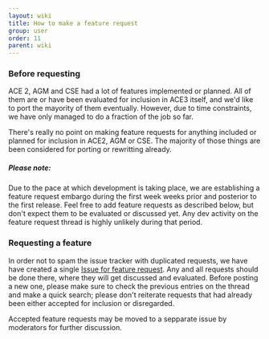 ```yaml
---
layout: wiki
title: How to make a feature request
group: user
order: 11
parent: wiki
---
```


### Before requesting

ACE 2, AGM and CSE had a lot of features implemented or planned. All of them are or have been evaluated for inclusion in ACE3 itself, and we'd like to port the mayority of them eventually. However, due to time constraints, we have only managed to do a fraction of the job so far.

There's really no point on making feature requests for anything included or planned for inclusion in ACE2, AGM or CSE. The majority of those things are been considered for porting or rewritting already.

<div class="panel callout">
    <h5>Please note:</h5>
    <p>Due to the pace at which development is taking place, we are establishing a feature request embargo during the first week weeks prior and posterior to the first release. Feel free to add feature requests as described below, but don't expect them to be evaluated or discussed yet. Any dev activity on the feature request thread is highly unlikely during that period.</p>
</div>

### Requesting a feature

In order not to spam the issue tracker with duplicated requests, we have have created a single <a href="{{ site.githubUrl }}/issues/414/" target="_blank">Issue for feature request</a>. Any and all requests should be done there, where they will get discussed and evaluated. Before posting a new one, please make sure to check the previous entries on the thread and make a quick search; please don't reiterate requests that had already been either accepted for inclusion or disregarded.

Accepted feature requests may be moved to a sepparate issue by moderators for further discussion.
